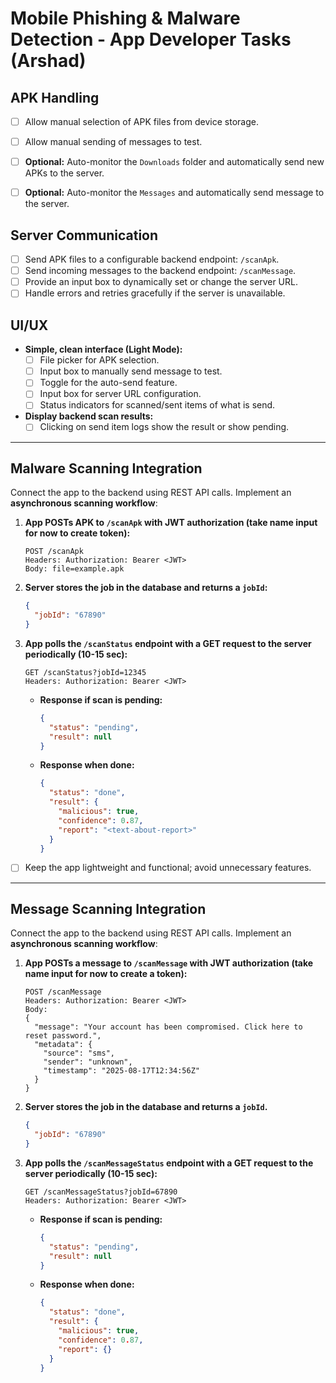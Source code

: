 
# Mobile Phishing & Malware Detection - App Developer Tasks (Arshad)

## APK Handling

-   [ ] Allow manual selection of APK files from device storage.
-   [ ] Allow manual sending of messages to test.
-   [ ] **Optional:** Auto-monitor the `Downloads` folder and automatically send new APKs to the server.
-   [ ] **Optional:** Auto-monitor the `Messages`  and automatically send message to the server.


## Server Communication

-   [ ] Send APK files to a configurable backend endpoint: `/scanApk`.
-   [ ] Send incoming messages to the backend endpoint: `/scanMessage`.
-   [ ] Provide an input box to dynamically set or change the server URL.
-   [ ] Handle errors and retries gracefully if the server is unavailable.

## UI/UX

-   **Simple, clean interface (Light Mode):**
    -   [ ] File picker for APK selection.
    -   [ ] Input box to manually send message to test.
    -   [ ] Toggle for the auto-send feature.
    -   [ ] Input box for server URL configuration.
    -   [ ] Status indicators for scanned/sent items of what is send.
-   **Display backend scan results:**
    -   [ ] Clicking on send item logs show the result or show pending.

---

## Malware Scanning Integration

Connect the app to the backend using REST API calls. Implement an **asynchronous scanning workflow**:

1.  **App POSTs APK to `/scanApk` with JWT authorization (take name input for now to create token):**
    ```http
    POST /scanApk
    Headers: Authorization: Bearer <JWT>
    Body: file=example.apk
    ```

2.  **Server stores the job in the database and returns a `jobId`:**
    ```json
    {
      "jobId": "67890"
    }
    ```

3.  **App polls the `/scanStatus` endpoint with a GET request to the server periodically (10-15 sec):**
    ```http
    GET /scanStatus?jobId=12345
    Headers: Authorization: Bearer <JWT>
    ```

    -   **Response if scan is pending:**
        ```json
        {
          "status": "pending",
          "result": null
        }
        ```

    -   **Response when done:**
        ```json
        {
          "status": "done",
          "result": {
            "malicious": true,
            "confidence": 0.87,
            "report": "<text-about-report>"
          }
        }
        ```

-   [ ] Keep the app lightweight and functional; avoid unnecessary features.

---

## Message Scanning Integration

Connect the app to the backend using REST API calls. Implement an **asynchronous scanning workflow**:

1.  **App POSTs a message to `/scanMessage` with JWT authorization (take name input for now to create a token):**
    ```http
    POST /scanMessage
    Headers: Authorization: Bearer <JWT>
    Body:
    {
      "message": "Your account has been compromised. Click here to reset password.",
      "metadata": {
        "source": "sms",
        "sender": "unknown",
        "timestamp": "2025-08-17T12:34:56Z"
      }
    }
    ```

2.  **Server stores the job in the database and returns a `jobId`.**
    ```json
    {
      "jobId": "67890"
    }
    ```

3.  **App polls the `/scanMessageStatus` endpoint with a GET request to the server periodically (10-15 sec):**
    ```http
    GET /scanMessageStatus?jobId=67890
    Headers: Authorization: Bearer <JWT>
    ```

    -   **Response if scan is pending:**
        ```json
        {
          "status": "pending",
          "result": null
        }
        ```

    -   **Response when done:**
        ```json
        {
          "status": "done",
          "result": {
            "malicious": true,
            "confidence": 0.87,
            "report": {}
          }
        }
        ```
